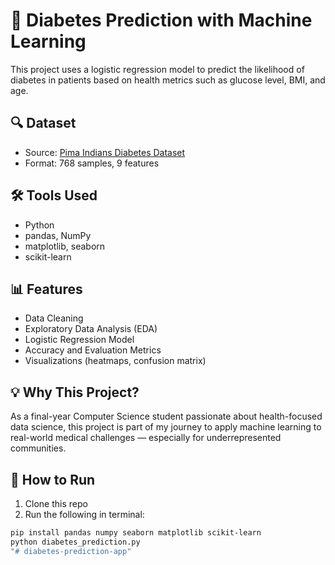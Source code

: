 # 🧠 Diabetes Prediction with Machine Learning

This project uses a logistic regression model to predict the likelihood of diabetes in patients based on health metrics such as glucose level, BMI, and age.

## 🔍 Dataset

- Source: [Pima Indians Diabetes Dataset](https://www.kaggle.com/datasets/uciml/pima-indians-diabetes-database)
- Format: 768 samples, 9 features

## 🛠 Tools Used

- Python
- pandas, NumPy
- matplotlib, seaborn
- scikit-learn

## 📊 Features

- Data Cleaning
- Exploratory Data Analysis (EDA)
- Logistic Regression Model
- Accuracy and Evaluation Metrics
- Visualizations (heatmaps, confusion matrix)

## 💡 Why This Project?

As a final-year Computer Science student passionate about health-focused data science, this project is part of my journey to apply machine learning to real-world medical challenges — especially for underrepresented communities.

## 🚀 How to Run

1. Clone this repo
2. Run the following in terminal:

```bash
pip install pandas numpy seaborn matplotlib scikit-learn
python diabetes_prediction.py
"# diabetes-prediction-app" 
